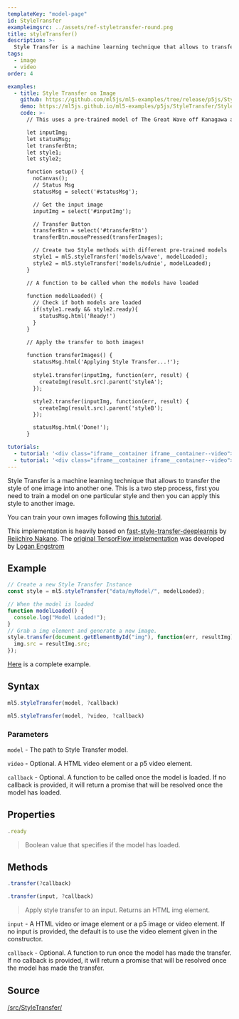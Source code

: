 ```yaml
---
templateKey: "model-page"
id: StyleTransfer
exampleimgsrc: ../assets/ref-styletransfer-round.png
title: styleTransfer()
description: >-
  Style Transfer is a machine learning technique that allows to transfer the style of one image into another one. This is a two step process, first you need to train a model on one particular style and then you can apply this style to another image.
tags:
  - image
  - video
order: 4

examples:
  - title: Style Transfer on Image
    github: https://github.com/ml5js/ml5-examples/tree/release/p5js/StyleTransfer/StyleTransfer_Image
    demo: https://ml5js.github.io/ml5-examples/p5js/StyleTransfer/StyleTransfer_Image
    code: >-
      // This uses a pre-trained model of The Great Wave off Kanagawa and Udnie (Young American Girl, The Dance)

      let inputImg;
      let statusMsg;
      let transferBtn;
      let style1;
      let style2;

      function setup() {
        noCanvas();
        // Status Msg
        statusMsg = select('#statusMsg');

        // Get the input image
        inputImg = select('#inputImg');

        // Transfer Button
        transferBtn = select('#transferBtn')
        transferBtn.mousePressed(transferImages);

        // Create two Style methods with different pre-trained models
        style1 = ml5.styleTransfer('models/wave', modelLoaded);
        style2 = ml5.styleTransfer('models/udnie', modelLoaded);
      }

      // A function to be called when the models have loaded
      
      function modelLoaded() {
        // Check if both models are loaded
        if(style1.ready && style2.ready){
          statusMsg.html('Ready!')
        }
      }

      // Apply the transfer to both images!
      
      function transferImages() {
        statusMsg.html('Applying Style Transfer...!');
        
        style1.transfer(inputImg, function(err, result) {
          createImg(result.src).parent('styleA');
        });

        style2.transfer(inputImg, function(err, result) {
          createImg(result.src).parent('styleB');
        });

        statusMsg.html('Done!');
      }

tutorials:
  - tutorial: '<div class="iframe__container iframe__container--video"><iframe src="https://www.youtube.com/embed/STHRNIJc-vI" frameborder="0" allow="accelerometer; autoplay; encrypted-media; gyroscope; picture-in-picture" allowfullscreen></iframe></div>'
  - tutorial: '<div class="iframe__container iframe__container--video"><iframe src="https://www.youtube.com/embed/S_I0SGAO73A" frameborder="0" allow="accelerometer; autoplay; encrypted-media; gyroscope; picture-in-picture" allowfullscreen></iframe></div>'
---
```


Style Transfer is a machine learning technique that allows to transfer the style of one image into another one. This is a two step process, first you need to train a model on one particular style and then you can apply this style to another image.

You can train your own images following [this tutorial](https://github.com/ml5js/training-styletransfer).

This implementation is heavily based on [fast-style-transfer-deeplearnjs](https://github.com/reiinakano/fast-style-transfer-deeplearnjs) by [Reiichiro Nakano](https://github.com/reiinakano).
The [original TensorFlow implementation](https://github.com/lengstrom/fast-style-transfer) was developed by [Logan Engstrom](https://github.com/lengstrom)

## Example

```javascript
// Create a new Style Transfer Instance
const style = ml5.styleTransfer("data/myModel/", modelLoaded);

// When the model is loaded
function modelLoaded() {
  console.log("Model Loaded!");
}
// Grab a img element and generate a new image.
style.transfer(document.getElementById("img"), function(err, resultImg) {
  img.src = resultImg.src;
});
```

[Here](https://github.com/ml5js/ml5-examples/blob/master/p5js/StyleTransfer/StyleTransfer_Image/sketch.js) is a complete example.

## Syntax

```javascript
ml5.styleTransfer(model, ?callback)
```

```javascript
ml5.styleTransfer(model, ?video, ?callback)
```

### Parameters

`model` - The path to Style Transfer model.

`video` - Optional. A HTML video element or a p5 video element.

`callback` - Optional. A function to be called once the model is loaded. If no callback is provided, it will return a promise that will be resolved once the model has loaded.

## Properties

```javascript
.ready
```

> Boolean value that specifies if the model has loaded.

## Methods

```javascript
.transfer(?callback)
```

```javascript
.transfer(input, ?callback)
```

> Apply style transfer to an input. Returns an HTML img element.

`input` - A HTML video or image element or a p5 image or video element. If no input is provided, the default is to use the video element given in the constructor.

`callback` - Optional. A function to run once the model has made the transfer. If no callback is provided, it will return a promise that will be resolved once the model has made the transfer.

## Source

[/src/StyleTransfer/](https://github.com/ml5js/ml5-library/tree/release/src/StyleTransfer)
